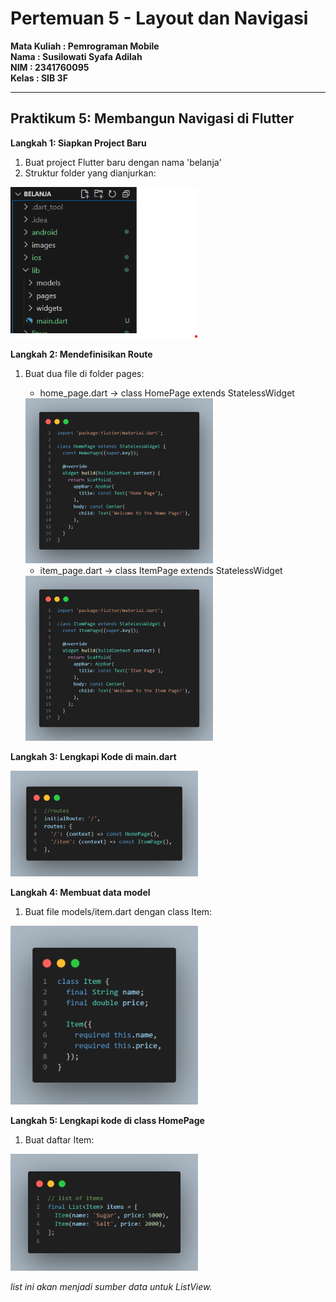 # Pertemuan 5 - Layout dan Navigasi

**Mata Kuliah : Pemrograman Mobile**  
**Nama        : Susilowati Syafa Adilah**  
**NIM         : 2341760095**  
**Kelas       : SIB 3F**  

---

## Praktikum 5: Membangun Navigasi di Flutter

**Langkah 1: Siapkan Project Baru**
1. Buat project Flutter baru dengan nama 'belanja'
2. Struktur folder yang dianjurkan:
<img src="images/P1.1.png" alt="Praktikum 5" width="300"/>

**Langkah 2: Mendefinisikan Route**
1. Buat dua file di folder pages:
    - home_page.dart → class HomePage extends StatelessWidget

    <img src="images/P2.1.png" alt="Praktikum 5" width="300"/>

    - item_page.dart → class ItemPage extends StatelessWidget

    <img src="images/P2.2.png" alt="Praktikum 5" width="300"/>

**Langkah 3: Lengkapi Kode di main.dart**

<img src="images/P3.1.png" alt="Praktikum 5" width="300"/>

**Langkah 4: Membuat data model**
1. Buat file models/item.dart dengan class Item:

<img src="images/P4.1.png" alt="Praktikum 5" width="300"/>

**Langkah 5: Lengkapi kode di class HomePage**
1. Buat daftar Item:

<img src="images/P5.1.png" alt="Praktikum 5" width="300"/>

*list ini akan menjadi sumber data untuk ListView.*
